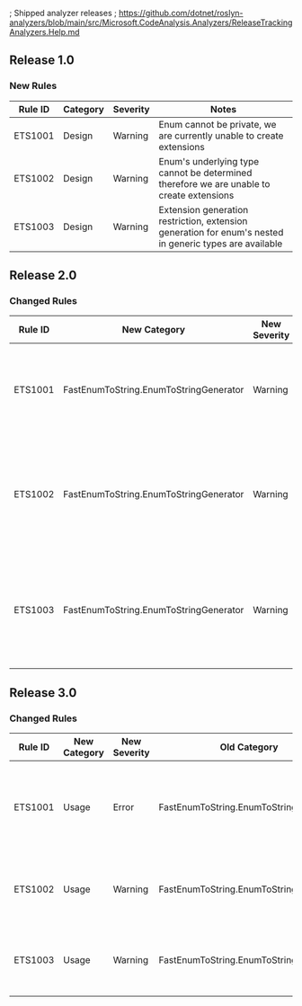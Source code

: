 ; Shipped analyzer releases
; https://github.com/dotnet/roslyn-analyzers/blob/main/src/Microsoft.CodeAnalysis.Analyzers/ReleaseTrackingAnalyzers.Help.md

## Release 1.0

### New Rules

Rule ID | Category | Severity | Notes
--------|----------|----------|-------
ETS1001 | Design   | Warning  | Enum cannot be private, we are currently unable to create extensions
ETS1002 | Design   | Warning  | Enum's underlying type cannot be determined  therefore we are unable to create extensions
ETS1003 | Design   | Warning  | Extension generation restriction, extension generation for enum's nested in generic types are available

## Release 2.0

### Changed Rules

Rule ID | New Category                           | New Severity | Old Category | Old Severity | Notes
--------|----------------------------------------|--------------|--------------|--------------|-------
ETS1001 | FastEnumToString.EnumToStringGenerator | Warning      | Design       | Warning      | Enum cannot be private, we are currently unable to create extensions
ETS1002 | FastEnumToString.EnumToStringGenerator | Warning      | Design       | Warning      | Enum's underlying type cannot be determined  therefore we are unable to create extensions
ETS1003 | FastEnumToString.EnumToStringGenerator | Warning      | Design       | Warning      | Extension generation restriction, extension generation for enum's nested in generic types are available

## Release 3.0

### Changed Rules

Rule ID | New Category | New Severity | Old Category                           | Old Severity | Notes
--------|--------------|--------------|----------------------------------------|--------------|-------
ETS1001 | Usage        | Error        | FastEnumToString.EnumToStringGenerator | Warning      | Extension generation is disabled because it has an unsupported visibility modifier
ETS1002 | Usage        | Warning      | FastEnumToString.EnumToStringGenerator | Warning      | Extension generation is disabled because it is nested in a generic type
ETS1003 | Usage        | Warning      | FastEnumToString.EnumToStringGenerator | Warning      | Extension generation is disabled because it has multiple parent types
